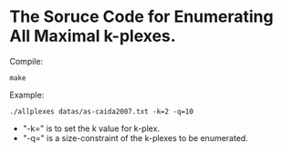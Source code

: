 # The Soruce Code for Enumerating All Maximal k-plexes. 

Compile: 
```
make 
```

Example: 
```
./allplexes datas/as-caida2007.txt -k=2 -q=10 
```

- "-k=" is to set the k value for k-plex. 
- "-q=" is a size-constraint of the k-plexes to be enumerated.
